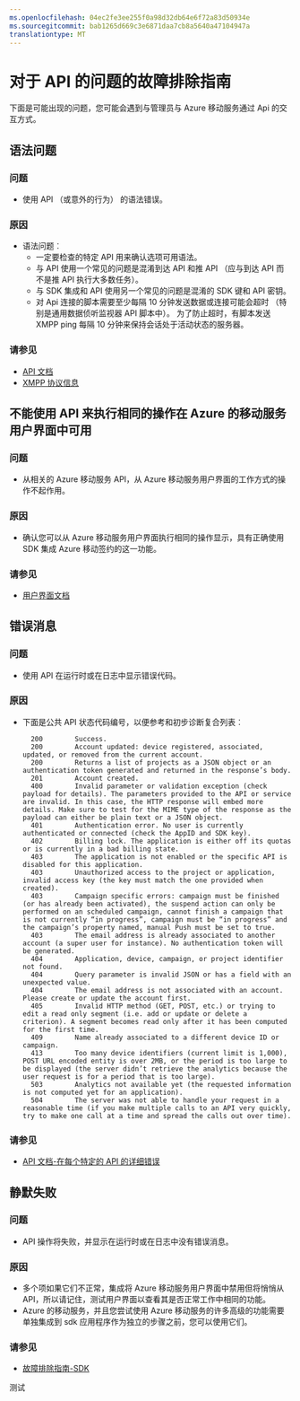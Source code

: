 ```yaml
---
ms.openlocfilehash: 04ec2fe3ee255f0a98d32db64e6f72a83d50934e
ms.sourcegitcommit: bab1265d669c3e6871daa7cb8a5640a47104947a
translationtype: MT
---
```

<properties 
   pageTitle="故障排除指南-Api 的 azure 移动服务" 
   description="故障排除指南 Azure 移动服务的 Api" 
   services="mobile-engagement" 
   documentationCenter="" 
   authors="piyushjo" 
   manager="dwrede" 
   editor=""/>

<tags
   ms.service="mobile-engagement"
   ms.devlang="na"
   ms.topic="article"
   ms.tgt_pltfrm="mobile-multiple"
   ms.workload="mobile" 
   ms.date="06/18/2015"
   ms.author="piyushjo"/>

# 对于 API 的问题的故障排除指南

下面是可能出现的问题，您可能会遇到与管理员与 Azure 移动服务通过 Api 的交互方式。

## 语法问题

### 问题
- 使用 API （或意外的行为） 的语法错误。

### 原因

- 语法问题︰
    - 一定要检查的特定 API 用来确认选项可用语法。
    - 与 API 使用一个常见的问题是混淆到达 API 和推 API （应与到达 API 而不是推 API 执行大多数任务）。 
    - 与 SDK 集成和 API 使用另一个常见的问题是混淆的 SDK 键和 API 密钥。
    - 对 Api 连接的脚本需要至少每隔 10 分钟发送数据或连接可能会超时 （特别是通用数据侦听监视器 API 脚本中）。 为了防止超时，有脚本发送 XMPP ping 每隔 10 分钟来保持会话处于活动状态的服务器。

### 请参见
 
- [API 文档][链接 4]
- [XMPP 协议信息]( http://xmpp.org/extensions/xep-0199.html)
 
## 不能使用 API 来执行相同的操作在 Azure 的移动服务用户界面中可用

### 问题
- 从相关的 Azure 移动服务 API，从 Azure 移动服务用户界面的工作方式的操作不起作用。

### 原因

- 确认您可以从 Azure 移动服务用户界面执行相同的操作显示，具有正确使用 SDK 集成 Azure 移动签约的这一功能。

### 请参见
 
- [用户界面文档][链接 1]
 
## 错误消息

### 问题
- 使用 API 在运行时或在日志中显示错误代码。

### 原因

- 下面是公共 API 状态代码编号，以便参考和初步诊断复合列表︰

        200        Success.
        200        Account updated: device registered, associated, updated, or removed from the current account.
        200        Returns a list of projects as a JSON object or an authentication token generated and returned in the response’s body.
        201        Account created.
        400        Invalid parameter or validation exception (check payload for details). The parameters provided to the API or service are invalid. In this case, the HTTP response will embed more details. Make sure to test for the MIME type of the response as the payload can either be plain text or a JSON object.
        401        Authentication error. No user is currently authenticated or connected (check the AppID and SDK key).
        402        Billing lock. The application is either off its quotas or is currently in a bad billing state.
        403        The application is not enabled or the specific API is disabled for this application.
        403        Unauthorized access to the project or application, invalid access key (the key must match the one provided when created).
        403        Campaign specific errors: campaign must be finished (or has already been activated), the suspend action can only be performed on an scheduled campaign, cannot finish a campaign that is not currently “in progress”, campaign must be “in progress” and the campaign’s property named, manual Push must be set to true.
        403        The email address is already associated to another account (a super user for instance). No authentication token will be generated.
        404        Application, device, campaign, or project identifier not found.
        404        Query parameter is invalid JSON or has a field with an unexpected value.
        404        The email address is not associated with an account. Please create or update the account first.
        405        Invalid HTTP method (GET, POST, etc.) or trying to edit a read only segment (i.e. add or update or delete a criterion). A segment becomes read only after it has been computed for the first time.
        409        Name already associated to a different device ID or campaign.
        413        Too many device identifiers (current limit is 1,000), POST URL encoded entity is over 2MB, or the period is too large to be displayed (the server didn’t retrieve the analytics because the user request is for a period that is too large).
        503        Analytics not available yet (the requested information is not computed yet for an application).
        504        The server was not able to handle your request in a reasonable time (if you make multiple calls to an API very quickly, try to make one call at a time and spread the calls out over time).

### 请参见

- [API 文档-在每个特定的 API 的详细错误][链接 4]
 
## 静默失败

### 问题
- API 操作将失败，并显示在运行时或在日志中没有错误消息。

### 原因

- 多个项如果它们不正常，集成将 Azure 移动服务用户界面中禁用但将悄悄从 API，所以请记住，测试用户界面以查看其是否正常工作中相同的功能。
- Azure 的移动服务，并且您尝试使用 Azure 移动服务的许多高级的功能需要单独集成到 sdk 应用程序作为独立的步骤之前，您可以使用它们。

### 请参见

- [故障排除指南-SDK][链接 25]
 
<!--Link references-->
[链接 1]: mobile-engagement-user-interface.md
[链接 2]: mobile-engagement-troubleshooting-guide.md
[链接 3]: mobile-engagement-how-tos.md
[链接 4]: http://go.microsoft.com/fwlink/?LinkID=525553
[链接 5]: http://go.microsoft.com/fwlink/?LinkID=525554
[6 链接]: http://go.microsoft.com/fwlink/?LinkId=525555
[链接 7]: https://account.windowsazure.com/PreviewFeatures
[链接 8]: https://social.msdn.microsoft.com/Forums/azure/en-US/home?forum=azuremobileengagement
[链接 9]: http://azure.microsoft.com/en-us/services/mobile-engagement/
[10 链接]: http://azure.microsoft.com/en-us/documentation/services/mobile-engagement/
[链接 11]: http://azure.microsoft.com/en-us/pricing/details/mobile-engagement/
[链接 12]: mobile-engagement-user-interface-navigation.md
[链接 13]: mobile-engagement-user-interface-home.md
[链接 14]: mobile-engagement-user-interface-my-account.md
[15 链接]: mobile-engagement-user-interface-analytics.md
[链接 16]: mobile-engagement-user-interface-monitor.md
[链接 17]: mobile-engagement-user-interface-reach.md
[链接 18]: mobile-engagement-user-interface-segments.md
[链接 19]: mobile-engagement-user-interface-dashboard.md
[链接 20]: mobile-engagement-user-interface-settings.md
[链接 21]: mobile-engagement-troubleshooting-guide-analytics.md
[链接 22]: mobile-engagement-troubleshooting-guide-apis.md
[链接 23]: mobile-engagement-troubleshooting-guide-push-reach.md
[链接 24]: mobile-engagement-troubleshooting-guide-service.md
[链接 25]: mobile-engagement-troubleshooting-guide-sdk.md
[链接 26]: mobile-engagement-troubleshooting-guide-sr-info.md
[链接 27]: mobile-engagement-user-interface-reach-campaign.md
[链接 28]: mobile-engagement-user-interface-reach-criterion.md
[链接 29]: mobile-engagement-user-interface-reach-content.md
 
测试

